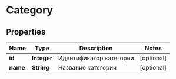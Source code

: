 

# Category

## Properties

Name | Type | Description | Notes
------------ | ------------- | ------------- | -------------
**id** | **Integer** | Идентификатор категории |  [optional]
**name** | **String** | Название категории |  [optional]




